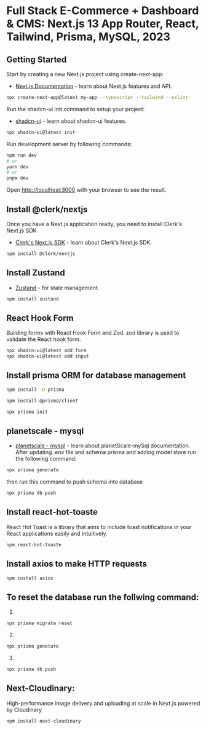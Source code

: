 # Full Stack E-Commerce + Dashboard & CMS: Next.js 13 App Router, React, Tailwind, Prisma, MySQL, 2023


## Getting Started

Start by creating a new Next.js project using create-next-app:
- [Next.js Documentation](https://nextjs.org/docs) - learn about Next.js features and API.



```bash
npx create-next-app@latest my-app --typescript --tailwind --eslint

```
Run the shadcn-ui init command to setup your project:
- [shadcn-ui](https://ui.shadcn.com/docs/installation/next) - learn about shadcn-ui features.


```bash
npx shadcn-ui@latest init

```

Run development server by following commands:


```bash
npm run dev
# or
yarn dev
# or
pnpm dev
```
Open [http://localhost:3000](http://localhost:3000) with your browser to see the result.

## Install @clerk/nextjs
Once you have a Next.js application ready, you need to install Clerk's Next.js SDK
- [Clerk's Next.js SDK](https://clerk.com/docs/nextjs/get-started-with-nextjs) - learn about Clerk's Next.js SDK.

```bash
npm install @clerk/nextjs
```
 
## Install Zustand
- [Zustand](https://docs.pmnd.rs/zustand/getting-started/introduction) - for state management.

```bash
npm install zustand
```

## React Hook Form
Building forms with React Hook Form and Zod.
zod library is used to validate the React hook form.
```bash
npx shadcn-ui@latest add form
npx shadcn-ui@latest add input
```


## Install prisma ORM for database management
```bash
npm install -D prisma
```
```bash
npm install @prisma/client
```
```bash
npx prisma init
```


## planetscale - mysql

- [planetscale - mysql](https://planetscale.com/) - learn about planetScale-mySql documentation.
 After updating .env file and schema prisma and adding model store run the following command:
 ```bash
npx prisma generate 
```

then run this command to push schema into database
```bash
npx prisma db push 
```

## Install react-hot-toaste 
React Hot Toast is a library that aims to include toast notifications in your React applications easily and intuitively.

```bash
npm react-hot-toaste
```
## Install axios to make HTTP requests 
```bash
npm install axios
```


## To reset the database run the follwing command:

1.
```bash
npx prisma migrate reset
```
2. 

```bash
npx prisma genetare
```
3. 

```bash
npx prisma db push 
```

## Next-Cloudinary:
High-performance image delivery and uploading at scale in Next.js powered by Cloudinary

```bash
npm install next-cloudinary
```


